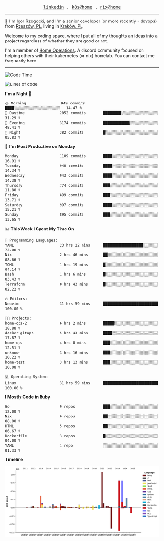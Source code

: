 <p align="center">
  <samp>
    <a href="https://www.linkedin.com/in/ajgon">linkedin</a> .
    <a href="https://github.com/deedee-ops/k8s-gitops">k8s@home</a> .
    <a href="https://github.com/deedee-ops/nixlab">nix@home</a>
  </samp>
</p>

----------------------------------------------------------------

:wave: I'm Igor Rzegocki, and I'm a senior developer (or more recently - devops) from [Rzeszów, PL](https://en.wikipedia.org/wiki/Rzesz%C3%B3w), living in [Kraków, PL](https://en.wikipedia.org/wiki/Krak%C3%B3w).

Welcome to my coding space, where I put all of my thoughts an ideas into a project regardless of whether they are good or not.

I'm a member of [Home Operations](https://discord.gg/home-operations). A discord community focused on helping others with their kubernetes (or nix) homelab. You can contact me frequently here.

----------------------------------------------------------------

<!--START_SECTION:waka-->
![Code Time](http://img.shields.io/badge/Code%20Time-554%20hrs%201%20mins-blue)

![Lines of code](https://img.shields.io/badge/From%20Hello%20World%20I%27ve%20Written-4.9%20million%20lines%20of%20code-blue)

**I'm a Night 🦉** 

```text
🌞 Morning                949 commits         ████░░░░░░░░░░░░░░░░░░░░░   14.47 % 
🌆 Daytime                2052 commits        ████████░░░░░░░░░░░░░░░░░   31.29 % 
🌃 Evening                3174 commits        ████████████░░░░░░░░░░░░░   48.41 % 
🌙 Night                  382 commits         █░░░░░░░░░░░░░░░░░░░░░░░░   05.83 % 
```
📅 **I'm Most Productive on Monday** 

```text
Monday                   1109 commits        ████░░░░░░░░░░░░░░░░░░░░░   16.91 % 
Tuesday                  940 commits         ████░░░░░░░░░░░░░░░░░░░░░   14.34 % 
Wednesday                943 commits         ████░░░░░░░░░░░░░░░░░░░░░   14.38 % 
Thursday                 774 commits         ███░░░░░░░░░░░░░░░░░░░░░░   11.80 % 
Friday                   899 commits         ███░░░░░░░░░░░░░░░░░░░░░░   13.71 % 
Saturday                 997 commits         ████░░░░░░░░░░░░░░░░░░░░░   15.21 % 
Sunday                   895 commits         ███░░░░░░░░░░░░░░░░░░░░░░   13.65 % 
```


📊 **This Week I Spent My Time On** 

```text
💬 Programming Languages: 
YAML                     23 hrs 22 mins      ██████████████████░░░░░░░   73.08 % 
Nix                      2 hrs 46 mins       ██░░░░░░░░░░░░░░░░░░░░░░░   08.66 % 
TOML                     1 hrs 19 mins       █░░░░░░░░░░░░░░░░░░░░░░░░   04.14 % 
Bash                     1 hrs 6 mins        █░░░░░░░░░░░░░░░░░░░░░░░░   03.43 % 
Terraform                0 hrs 43 mins       █░░░░░░░░░░░░░░░░░░░░░░░░   02.22 % 

🔥 Editors: 
Neovim                   31 hrs 59 mins      █████████████████████████   100.00 % 

🐱‍💻 Projects: 
home-ops-2               6 hrs 2 mins        █████░░░░░░░░░░░░░░░░░░░░   18.88 % 
docker-gitops            5 hrs 43 mins       ████░░░░░░░░░░░░░░░░░░░░░   17.87 % 
home-ops                 4 hrs 0 mins        ███░░░░░░░░░░░░░░░░░░░░░░   12.51 % 
unknown                  3 hrs 16 mins       ███░░░░░░░░░░░░░░░░░░░░░░   10.22 % 
home-test                3 hrs 13 mins       ███░░░░░░░░░░░░░░░░░░░░░░   10.08 % 

💻 Operating System: 
Linux                    31 hrs 59 mins      █████████████████████████   100.00 % 
```

**I Mostly Code in Ruby** 

```text
Go                       9 repos             ███░░░░░░░░░░░░░░░░░░░░░░   12.00 % 
Nix                      6 repos             ██░░░░░░░░░░░░░░░░░░░░░░░   08.00 % 
HTML                     5 repos             ██░░░░░░░░░░░░░░░░░░░░░░░   06.67 % 
Dockerfile               3 repos             █░░░░░░░░░░░░░░░░░░░░░░░░   04.00 % 
YAML                     1 repo              ░░░░░░░░░░░░░░░░░░░░░░░░░   01.33 % 
```



**Timeline**

![Lines of Code chart](https://raw.githubusercontent.com/ajgon/ajgon/master/assets/bar_graph.png)


<!--END_SECTION:waka-->
